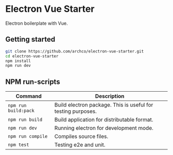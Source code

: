 # Electron Vue Starter

Electron boilerplate with Vue.

## Getting started

``` sh
git clone https://github.com/archco/electron-vue-starter.git
cd electron-vue-starter
npm install
npm run dev
```

## NPM run-scripts

| Command | Description |
| ------- | ----------- |
| `npm run build:pack` | Build electron package. This is useful for testing purposes. |
| `npm run build` | Build application for distributable format. |
| `npm run dev` | Running electron for development mode. |
| `npm run compile` | Compiles source files. |
| `npm test` | Testing e2e and unit. |
